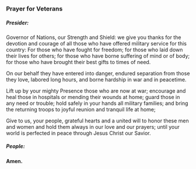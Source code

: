 ### Prayer for Veterans
##### Presider:
Governor of Nations, our Strength and Shield:
we give you thanks for the devotion and courage
of all those who have offered military service for this country:
For those who have fought for freedom; for those who laid down their lives for others;
for those who have borne suffering of mind or of body;
for those who have brought their best gifts to times of need.

On our behalf they have entered into danger,
endured separation from those they love,
labored long hours, and borne hardship in war and in peacetime.

Lift up by your mighty Presence those who are now at war;
encourage and heal those in hospitals
or mending their wounds at home;
guard those in any need or trouble;
hold safely in your hands all military families;
and bring the returning troops to joyful reunion
and tranquil life at home;

Give to us, your people, grateful hearts
and a united will to honor these men and women
and hold them always in our love and our prayers;
until your world is perfected in peace
through Jesus Christ our Savior.

##### **People:**
**Amen.**
